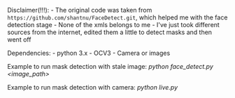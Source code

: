 Disclaimer(!!!):
    -   The original code was taken from `https://github.com/shantnu/FaceDetect.git`, which helped me with the face detection stage
    -   None of the xmls belongs to me
    -   I've just took different sources from the internet, edited them a little to detect masks and then went off

Dependencies:
    -   python 3.x
    -   OCV3
    -   Camera or images

Example to run mask detection with stale image:
*python face_detect.py <image_path>*

Example to run mask detection with camera:
*python live.py*
